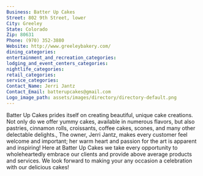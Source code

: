 ```yaml
---
Business: Batter Up Cakes
Street: 802 9th Street, lower
City: Greeley
State: Colorado
Zip: 80631
Phone: (970) 352-3880
Website: http://www.greeleybakery.com/
dining_categories: 
entertainment_and_recreation_categories: 
lodging_and_event_centers_categories: 
nightlife_categories: 
retail_categories: 
service_categories: 
Contact_Name: Jerri Jantz
Contact_Email: batterupcakes@gmail.com
Logo_image_path: assets/images/directory/directory-default.png
---
```

Batter Up Cakes prides itself on creating beautiful, unique cake creations. Not only do we offer yummy cakes, available in numerous flavors, but also pastries, cinnamon rolls, croissants, coffee cakes, scones, and many other delectable delights., The owner, Jerri Jantz, makes every customer feel welcome and important; her warm heart and passion for the art is apparent and inspiring! Here at Batter Up Cakes we take every opportunity to wholeheartedly embrace our clients and provide above average products and services. We look forward to making your any occasion a celebration with our delicious cakes!
